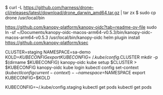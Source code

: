 $ curl -L https://github.com/harness/drone-cli/releases/latest/download/drone_darwin_amd64.tar.gz | tar zx
$ sudo cp drone /usr/local/bin

https://github.com/kanopy-platform/kanopy-oidc?tab=readme-ov-file
sudo ln -sf ~/Documents/kanopy-oidc-macos-arm64-v0.5.3/bin/kanopy-oidc-macos-arm64-v0.5.3 /usr/local/bin/kanopy-oidc
helm plugin install https://github.com/kanopy-platform/ksec

CLUSTER=staging
NAMESPACE=sa-demo 
KOLD=$KUBECONFIG
export KUBECONFIG=~/.kube/config.$CLUSTER
mkdir -p $(dirname $KUBECONFIG)
kanopy-oidc kube setup $CLUSTER > $KUBECONFIG
kanopy-oidc kube login
kubectl config set-context $(kubectl config current-context) --namespace=$NAMESPACE
export KUBECONFIG=$KOLD

KUBECONFIG=~/.kube/config.staging kubectl get pods
kubectl get pods



